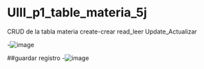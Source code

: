 # UIII_p1_table_materia_5j
CRUD de la tabla materia create-crear read_leer Update_Actualizar

-![image](https://github.com/user-attachments/assets/d8c6f5c1-3fc6-4d40-af89-7d841da17e56)


##guardar registro
-![image](https://github.com/user-attachments/assets/9402b4db-0cdc-4436-bf5d-4db56269c7d5)

